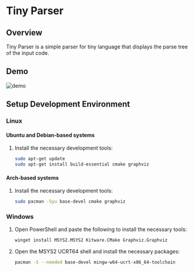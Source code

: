 # Tiny Parser

## Overview

Tiny Parser is a simple parser for tiny language that displays the parse tree of the input code.

## Demo

![demo](https://github.com/user-attachments/assets/76ba1cf4-c8c2-483c-934e-ed950f13f082)

## Setup Development Environment

### Linux

#### Ubuntu and Debian-based systems

1. Install the necessary development tools:
   ```sh
   sudo apt-get update
   sudo apt-get install build-essential cmake graphviz
   ```

#### Arch-based systems

1. Install the necessary development tools:
   ```sh
   sudo pacman -Syu base-devel cmake graphviz
   ```

### Windows

1. Open PowerShell and paste the following to install the necessary tools:
   ```sh
   winget install MSYS2.MSYS2 Kitware.CMake Graphviz.Graphviz
   ```
2. Open the MSYS2 UCRT64 shell and install the necessary packages:
   ```sh
   pacman -S --needed base-devel mingw-w64-ucrt-x86_64-toolchain
   ```
